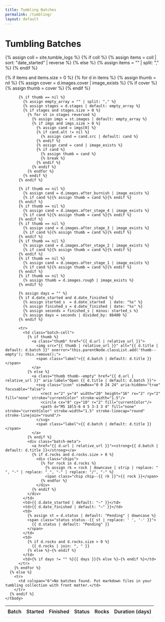 ```yaml
---
title: Tumbling Batches
permalink: /tumbling/
layout: default
---
```


# Tumbling Batches

{% assign coll = site.tumble_logs %}
{% if coll %}
  {% assign items = coll | sort: "date_started" | reverse %}
{% else %}
  {% assign items = "" | split: "," %}
{% endif %}

<div class="tumble-index">
  <table class="nice-table">
    <thead>
      <tr>
        <th>Batch</th>
        <th>Started</th>
        <th>Finished</th>
        <th>Status</th>
        <th>Rocks</th>
        <th>Duration (days)</th>
      </tr>
    </thead>
    <tbody>
      {% if items and items.size > 0 %}
        {% for d in items %}
          {% assign thumb = nil %}
          {% assign cover = d.images.cover | image_exists %}
          {% if cover %}
            {% assign thumb = cover %}
          {% endif %}

          {% if thumb == nil %}
            {% assign empty_array = "" | split: "," %}
            {% assign stages = d.stages | default: empty_array %}
            {% if stages and stages.size > 0 %}
              {% for st in stages reversed %}
                {% assign imgs = st.images | default: empty_array %}
                {% if imgs and imgs.size > 0 %}
                  {% assign cand = imgs[0] %}
                  {% if cand.alt != nil %}
                    {% assign cand = cand.src | default: cand %}
                  {% endif %}
                  {% assign cand = cand | image_exists %}
                  {% if cand %}
                    {% assign thumb = cand %}
                    {% break %}
                  {% endif %}
                {% endif %}
              {% endfor %}
            {% endif %}
          {% endif %}

          {% if thumb == nil %}
            {% assign cand = d.images.after_burnish | image_exists %}
            {% if cand %}{% assign thumb = cand %}{% endif %}
          {% endif %}
          {% if thumb == nil %}
            {% assign cand = d.images.after_stage_4 | image_exists %}
            {% if cand %}{% assign thumb = cand %}{% endif %}
          {% endif %}
          {% if thumb == nil %}
            {% assign cand = d.images.after_stage_3 | image_exists %}
            {% if cand %}{% assign thumb = cand %}{% endif %}
          {% endif %}
          {% if thumb == nil %}
            {% assign cand = d.images.after_stage_2 | image_exists %}
            {% if cand %}{% assign thumb = cand %}{% endif %}
          {% endif %}
          {% if thumb == nil %}
            {% assign cand = d.images.after_stage_1 | image_exists %}
            {% if cand %}{% assign thumb = cand %}{% endif %}
          {% endif %}
          {% if thumb == nil %}
            {% assign thumb = d.images.rough | image_exists %}
          {% endif %}

          {% assign days = "" %}
          {% if d.date_started and d.date_finished %}
            {% assign started_s  = d.date_started  | date: "%s" %}
            {% assign finished_s = d.date_finished | date: "%s" %}
            {% assign seconds = finished_s | minus: started_s %}
            {% assign days = seconds | divided_by: 86400 %}
          {% endif %}

          <tr>
            <td class="batch-cell">
              {% if thumb %}
                <a class="thumb" href="{{ d.url | relative_url }}">
                  <img src="{{ thumb | relative_url }}" alt="{{ d.title | default: d.batch }}" onerror="this.parentNode.classList.add('thumb--empty'); this.remove();">
                  <span class="label">{{ d.batch | default: d.title }}</span>
                </a>
              {% else %}
                <a class="thumb thumb--empty" href="{{ d.url | relative_url }}" aria-label="Open {{ d.title | default: d.batch }}">
                  <svg class="icon" viewBox="0 0 24 24" aria-hidden="true" focusable="false">
                    <rect x="2" y="4" width="20" height="16" rx="2" ry="2" fill="none" stroke="currentColor" stroke-width="1.5"/>
                    <circle cx="8" cy="10" r="2" fill="currentColor"/>
                    <path d="M5 18l5-6 4 5 3-3 3 4" fill="none" stroke="currentColor" stroke-width="1.5" stroke-linecap="round" stroke-linejoin="round"/>
                  </svg>
                  <span class="label">{{ d.batch | default: d.title }}</span>
                </a>
              {% endif %}
              <div class="batch-meta">
                <a href="{{ d.url | relative_url }}"><strong>{{ d.batch | default: d.title }}</strong></a>
                {% if d.rocks and d.rocks.size > 0 %}
                  <div class="chips">
                    {% for rock in d.rocks %}
                      {% assign rk = rock | downcase | strip | replace: " ", "-" | replace: "_", "-" | replace: "/", "-" %}
                      <span class="chip chip--{{ rk }}">{{ rock }}</span>
                    {% endfor %}
                  </div>
                {% endif %}
              </div>
            </td>
            <td>{{ d.date_started | default: "—" }}</td>
            <td>{{ d.date_finished | default: "—" }}</td>
            <td>
              {% assign st = d.status | default: "Pending" | downcase %}
              <span class="status status--{{ st | replace: ' ', '-' }}">
                {{ d.status | default: "Pending" }}
              </span>
            </td>
            <td>
              {% if d.rocks and d.rocks.size > 0 %}
                {{ d.rocks | join: ", " }}
              {% else %}—{% endif %}
            </td>
            <td>{% if days != "" %}{{ days }}{% else %}—{% endif %}</td>
          </tr>
        {% endfor %}
      {% else %}
        <tr>
          <td colspan="6">No batches found. Put markdown files in your tumbling collection with front matter.</td>
        </tr>
      {% endif %}
    </tbody>
  </table>
</div>

<style>
.tumble-index .nice-table{width:100%;border-collapse:collapse}
.tumble-index thead th{font-weight:600;border-bottom:1px solid rgba(0,0,0,.12);text-align:left;padding:.5rem}
.tumble-index tbody td{border-bottom:1px solid rgba(0,0,0,.06);padding:.5rem;vertical-align:middle}
.batch-cell{display:flex;gap:.75rem;align-items:center}
.thumb{display:block;width:128px;min-width:128px;height:96px;border-radius:6px;overflow:hidden}
.thumb img{width:100%;height:100%;object-fit:cover;display:block}
.thumb .label{display:none}
.thumb--empty .label{display:block}
.thumb--empty{display:flex;flex-direction:column;align-items:center;justify-content:center;gap:.25rem;background:repeating-linear-gradient(45deg,#f6f7f9,#f6f7f9 8px,#eef1f4 8px,#eef1f4 16px);color:#5b6770;border:1px solid rgba(0,0,0,.08);text-decoration:none;font-weight:600;font-size:.9rem}
.thumb--empty .icon{width:28px;height:28px;opacity:.7}
.thumb--empty .label{line-height:1}
.batch-meta{display:flex;flex-direction:column;gap:.25rem}
.chips{display:flex;gap:.25rem;flex-wrap:wrap}
.chip{display:inline-block;padding:.1rem .45rem;border-radius:999px;font-size:.75em;border:1px solid rgba(0,0,0,.1)}
/* rock colours (same as layout, extend as needed) */
.chip--agate{background:#f6efe9}
.chip--jasper{background:#f2e6e1}
.chip--sodalite{background:#e8eef9}
.chip--quartz{background:#f4f4f4}
.chip--dalmatian-jasper{background:repeating-linear-gradient(45deg,#f2e6e1,#f2e6e1 6px,#e8d9d2 6px,#e8d9d2 12px)}
[class^="chip--"]:not(.chip--agate):not(.chip--jasper):not(.chip--sodalite):not(.chip--quartz):not(.chip--dalmatian-jasper){background:#eef3ff}

/* status pills */
.status{padding:.15rem .5rem;border-radius:999px;font-size:.8em;border:1px solid rgba(0,0,0,.08)}
.status--pending{background:#fff7d6}
.status--in-progress{background:#e8f4ff}
.status--completed{background:#e9f7ec}
</style>
